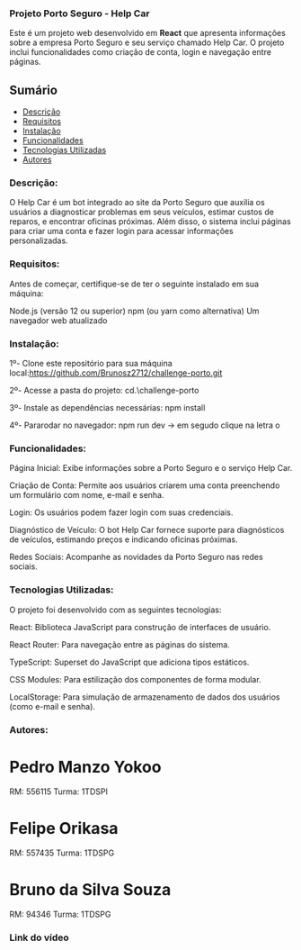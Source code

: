 ### Projeto Porto Seguro - Help Car

Este é um projeto web desenvolvido em **React** que apresenta informações sobre a empresa Porto Seguro e seu serviço chamado Help Car. O projeto inclui funcionalidades como criação de conta, login e navegação entre páginas.

## Sumário

- [Descrição](#descrição)
- [Requisitos](#requisitos)
- [Instalação](#instalação)
- [Funcionalidades](#funcionalidades)
- [Tecnologias Utilizadas](#tecnologias-utilizadas)
- [Autores](#autores)


### Descrição:

O Help Car é um bot integrado ao site da Porto Seguro que auxilia os usuários a diagnosticar problemas em seus veículos, estimar custos de reparos, e encontrar oficinas próximas. Além disso, o sistema inclui páginas para criar uma conta e fazer login para acessar informações personalizadas.

### Requisitos:

Antes de começar, certifique-se de ter o seguinte instalado em sua máquina:

Node.js (versão 12 ou superior)
npm (ou yarn como alternativa)
Um navegador web atualizado

### Instalação:

1º- Clone este repositório para sua máquina local:https://github.com/Brunosz2712/challenge-porto.git

2º- Acesse a pasta do projeto:
cd.\challenge-porto

3º- Instale as dependências necessárias:
npm install

4º- Pararodar no navegador:
npm run dev -> em segudo clique na letra o

### Funcionalidades:

Página Inicial: Exibe informações sobre a Porto Seguro e o serviço Help Car.

Criação de Conta: Permite aos usuários criarem uma conta preenchendo um formulário com nome, e-mail e senha.

Login: Os usuários podem fazer login com suas credenciais.

Diagnóstico de Veículo: O bot Help Car fornece suporte para diagnósticos de veículos, estimando preços e indicando oficinas próximas.

Redes Sociais: Acompanhe as novidades da Porto Seguro nas redes sociais.

### Tecnologias Utilizadas:

O projeto foi desenvolvido com as seguintes tecnologias:

React: Biblioteca JavaScript para construção de interfaces de usuário.

React Router: Para navegação entre as páginas do sistema.

TypeScript: Superset do JavaScript que adiciona tipos estáticos.

CSS Modules: Para estilização dos componentes de forma modular.

LocalStorage: Para simulação de armazenamento de dados dos usuários (como e-mail e senha).


### Autores:

# Pedro Manzo Yokoo
RM: 556115
Turma: 1TDSPI

# Felipe Orikasa
RM: 557435
Turma: 1TDSPG

# Bruno da Silva Souza
RM: 94346
Turma: 1TDSPG

### Link do vídeo